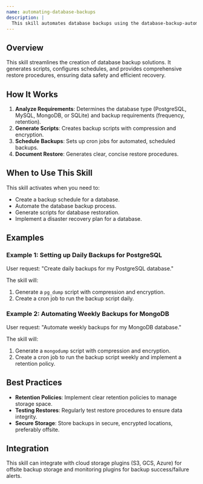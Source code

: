 ```yaml
---
name: automating-database-backups
description: |
  This skill automates database backups using the database-backup-automator plugin. It creates scripts for scheduled backups, compression, encryption, and restore procedures across PostgreSQL, MySQL, MongoDB, and SQLite. Use this when the user requests database backup automation, disaster recovery planning, setting up backup schedules, or creating restore procedures. The skill is triggered by phrases like "create database backup", "automate database backups", "setup backup schedule", or "generate restore procedure".
---
```


## Overview

This skill streamlines the creation of database backup solutions. It generates scripts, configures schedules, and provides comprehensive restore procedures, ensuring data safety and efficient recovery.

## How It Works

1. **Analyze Requirements**: Determines the database type (PostgreSQL, MySQL, MongoDB, or SQLite) and backup requirements (frequency, retention).
2. **Generate Scripts**: Creates backup scripts with compression and encryption.
3. **Schedule Backups**: Sets up cron jobs for automated, scheduled backups.
4. **Document Restore**: Generates clear, concise restore procedures.

## When to Use This Skill

This skill activates when you need to:
- Create a backup schedule for a database.
- Automate the database backup process.
- Generate scripts for database restoration.
- Implement a disaster recovery plan for a database.

## Examples

### Example 1: Setting up Daily Backups for PostgreSQL

User request: "Create daily backups for my PostgreSQL database."

The skill will:
1. Generate a `pg_dump` script with compression and encryption.
2. Create a cron job to run the backup script daily.

### Example 2: Automating Weekly Backups for MongoDB

User request: "Automate weekly backups for my MongoDB database."

The skill will:
1. Generate a `mongodump` script with compression and encryption.
2. Create a cron job to run the backup script weekly and implement a retention policy.

## Best Practices

- **Retention Policies**: Implement clear retention policies to manage storage space.
- **Testing Restores**: Regularly test restore procedures to ensure data integrity.
- **Secure Storage**: Store backups in secure, encrypted locations, preferably offsite.

## Integration

This skill can integrate with cloud storage plugins (S3, GCS, Azure) for offsite backup storage and monitoring plugins for backup success/failure alerts.